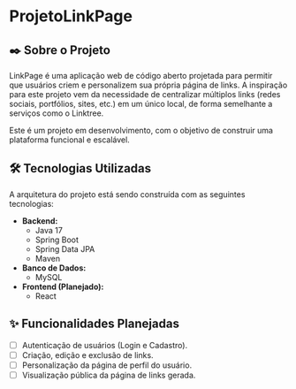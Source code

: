 # ProjetoLinkPage

## ✒️ Sobre o Projeto

LinkPage é uma aplicação web de código aberto projetada para permitir que usuários criem e personalizem sua própria página de links. A inspiração para este projeto vem da necessidade de centralizar múltiplos links (redes sociais, portfólios, sites, etc.) em um único local, de forma semelhante a serviços como o Linktree.

Este é um projeto em desenvolvimento, com o objetivo de construir uma plataforma funcional e escalável.

## 🛠️ Tecnologias Utilizadas

A arquitetura do projeto está sendo construída com as seguintes tecnologias:

* **Backend:**
    * Java 17
    * Spring Boot
    * Spring Data JPA
    * Maven
* **Banco de Dados:**
    * MySQL
* **Frontend (Planejado):**
    * React

## ✨ Funcionalidades Planejadas

- [ ] Autenticação de usuários (Login e Cadastro).
- [ ] Criação, edição e exclusão de links.
- [ ] Personalização da página de perfil do usuário.
- [ ] Visualização pública da página de links gerada.
